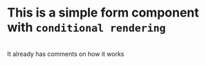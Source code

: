 <h1>This is a simple form component with <code>conditional rendering</code></h1>

<br>
It already has comments on how it works
